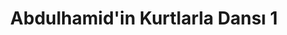 ---
order: 4
title:  "Abdulhamid'in Kurtlarla Dansı 1"
img: "/assets/images/slides/2.jpg"
mobile-img: "/assets/images/slides/2m.jpg"
href: "#"
target: "" # _blank
---